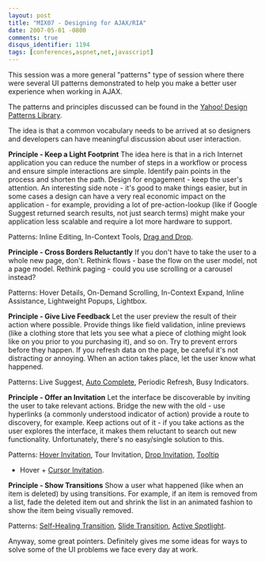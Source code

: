 ```yaml
---
layout: post
title: "MIX07 - Designing for AJAX/RIA"
date: 2007-05-01 -0800
comments: true
disqus_identifier: 1194
tags: [conferences,aspnet,net,javascript]
---
```

This session was a more general "patterns" type of session where there
were several UI patterns demonstrated to help you make a better user
experience when working in AJAX.

 The patterns and principles discussed can be found in the [Yahoo!
Design Patterns Library](http://developer.yahoo.com/ypatterns/).

 The idea is that a common vocabulary needs to be arrived at so
designers and developers can have meaningful discussion about user
interaction.

 **Principle - Keep a Light Footprint**
 The idea here is that in a rich Internet application you can reduce the
number of steps in a workflow or process and ensure simple interactions
are simple. Identify pain points in the process and shorten the path.
Design for engagement - keep the user's attention. An interesting side
note - it's good to make things easier, but in some cases a design can
have a very real economic impact on the application - for example,
providing a lot of pre-action-lookup (like if Google Suggest returned
search results, not just search terms) might make your application less
scalable and require a lot more hardware to support.

 Patterns: Inline Editing, In-Context Tools, [Drag and
Drop](http://developer.yahoo.com/ypatterns/parent.php?pattern=dragdrop).

 **Principle - Cross Borders Reluctantly**
 If you don't have to take the user to a whole new page, don't. Rethink
flows - base the flow on the user model, not a page model. Rethink
paging - could you use scrolling or a carousel instead?

 Patterns: Hover Details, On-Demand Scrolling, In-Context Expand, Inline
Assistance, Lightweight Popups, Lightbox.

 **Principle - Give Live Feedback**
 Let the user preview the result of their action where possible. Provide
things like field validation, inline previews (like a clothing store
that lets you see what a piece of clothing might look like on you prior
to you purchasing it), and so on. Try to prevent errors before they
happen. If you refresh data on the page, be careful it's not distracting
or annoying. When an action takes place, let the user know what
happened.

 Patterns: Live Suggest, [Auto
Complete](http://developer.yahoo.com/yui/autocomplete/), Periodic
Refresh, Busy Indicators.

 **Principle - Offer an Invitation**
 Let the interface be discoverable by inviting the user to take relevant
actions. Bridge the new with the old - use hyperlinks (a commonly
understood indicator of action) provide a route to discovery, for
example. Keep actions out of it - if you take actions as the user
explores the interface, it makes them reluctant to search out new
functionality. Unfortunately, there's no easy/single solution to this.

 Patterns: [Hover
Invitation](http://developer.yahoo.com/ypatterns/pattern.php?pattern=hoverinvitation),
Tour Invitation, [Drop
Invitation](http://developer.yahoo.com/ypatterns/pattern.php?pattern=dropinvitation),
[Tooltip](http://developer.yahoo.com/ypatterns/pattern.php?pattern=tooltipinvitation)
+ Hover + [Cursor
Invitation](http://developer.yahoo.com/ypatterns/pattern.php?pattern=cursorinvitation).

 **Principle - Show Transitions**
 Show a user what happened (like when an item is deleted) by using
transitions. For example, if an item is removed from a list, fade the
deleted item out and shrink the list in an animated fashion to show the
item being visually removed.

 Patterns: [Self-Healing
Transition](http://developer.yahoo.com/ypatterns/pattern.php?pattern=selfhealing),
[Slide
Transition](http://developer.yahoo.com/ypatterns/pattern.php?pattern=slide),
[Active
Spotlight](http://developer.yahoo.com/ypatterns/pattern.php?pattern=spotlight).

 Anyway, some great pointers. Definitely gives me some ideas for ways to
solve some of the UI problems we face every day at work.
